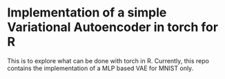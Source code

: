 # Implementation of a simple Variational Autoencoder in torch for R

This is to explore what can be done with torch in R. Currently, this repo contains the implementation of a MLP based VAE for MNIST only. 
